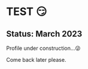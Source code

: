 # TEST :smirk:
## Status: March 2023
Profile under construction...:stuck_out_tongue_winking_eye:

Come back later please.
